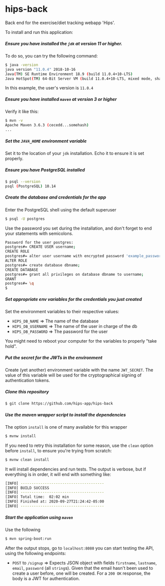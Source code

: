 # hips-back
Back end for the exercise/diet tracking webapp 'Hips'.

To install and run this application:
 ##### Ensure you have installed the `jdk` at version 11 or higher.
 To do so, you can try the following command:
```sh
$ java -version
java version "11.0.4" 2018-10-16
Java(TM) SE Runtime Environment 18.9 (build 11.0.4+10-LTS)
Java HotSpot(TM) 64-Bit Server VM (build 11.0.4+10-LTS, mixed mode, sharing)
```
In this example, the user's version is `11.0.4`

##### Ensure you have installed `maven` at version 3 or higher
Verify it like this:
```sh
$ mvn -v
Apache Maven 3.6.3 (cecedd...somehash)
...
```
##### Set the `JAVA_HOME` environment variable

Set it to the location of your `jdk` installation. Echo it to ensure it is set properly.
##### Ensure you have PostgreSQL installed 
```sh
$ psql --version
psql (PostgreSQL) 10.14
```
##### Create the database and credentials for the app

Enter the PostgreSQL shell using the default superuser
```sh
$ psql -U postgres
```
Use the password you set during the installation, and don't forget to end your statements with semicolons.
```sh
Password for the user postgres:
postgres#= CREATE USER username;
CREATE ROLE
postgres#= alter user username with encrypted password 'example_password';
ALTER ROLE
postgres#= create database dbname;
CREATE DATABASE
postgres#= grant all privileges on database dbname to username;
GRANT
postgres#= \q
$
```
##### Set appropriate env variables for the credentials you just created

Set the environment variables to their respective values:
- `HIPS_DB_NAME` => The name of the database
- `HIPS_DB_USERNAME` => The name of the user in charge of the db
- `HIPS_DB_PASSWORD` => The password for the user

You might need to reboot your computer for the variables to properly "take hold".

##### Put the secret for the JWTs in the environment

Create (yet another) environment variable with the name `JWT_SECRET`.
The value of this variable will be used for the cryptographical signing of authentication tokens.

##### Clone this repository

```sh
$ git clone https://github.com/hips-app/hips-back
```
##### Use the maven wrapper script to install the dependencies
The option `install` is one of many available for this wrapper
```sh
$ mvnw install
```
If you need to retry this installation for some reason, use the `clean` option before `install`, to ensure you're trying from scratch:
```sh
$ mvnw clean install
```
It will install dependencies and run tests. The output is verbose, but if everything is in order, it will end with something like:
```sh
[INFO] --------------------------------------
[INFO] BUILD SUCCESS
[INFO] --------------------------------------
[INFO] Total time:  02:02 min
[INFO] Finished at: 2020-09-27T21:24:42-05:00
[INFO] --------------------------------------
```
##### Start the application using `maven`
Use the following
```sh
$ mvn spring-boot:run
```
After the output stops, go to `localhost:8080` you can start testing the API, using the following endpoints:

- `POST` to `/signup` => Expects JSON object with fields `firstname`, `lastname`, `email`, `password` (all `string`s). Given that the email hasn't been used to create a user before, one will be created. For a `200 OK` response, the body is a JWT for authentication.
